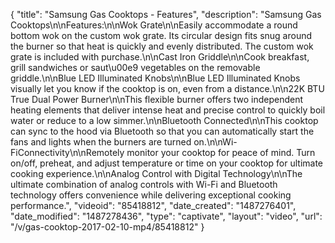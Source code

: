 {
    "title": "Samsung Gas Cooktops - Features",
    "description": "Samsung Gas Cooktops\n\nFeatures:\n\nWok Grate\n\nEasily accommodate a round bottom wok on the custom wok grate. Its circular design fits snug around the burner so that heat is quickly and evenly distributed. The custom wok grate is included with purchase.\n\nCast Iron Griddle\n\nCook breakfast, grill sandwiches or saut\u00e9 vegetables on the removable griddle.\n\nBlue LED Illuminated Knobs\n\nBlue LED Illuminated Knobs visually let you know if the cooktop is on, even from a distance.\n\n22K BTU True Dual Power Burner\n\nThis flexible burner offers two independent heating elements that deliver intense heat and precise control to quickly boil water or reduce to a low simmer.\n\nBluetooth Connected\n\nThis cooktop can sync to the hood via Bluetooth so that you can automatically start the fans and lights when the burners are turned on.\n\nWi-FiConnectivity\n\nRemotely monitor your cooktop for peace of mind. Turn on\/off, preheat, and adjust temperature or time on your cooktop for ultimate cooking experience.\n\nAnalog Control with Digital Technology\n\nThe ultimate combination of analog controls with Wi-Fi and Bluetooth technology offers convenience while delivering exceptional cooking performance.",
    "videoid": "85418812",
    "date_created": "1487276401",
    "date_modified": "1487278436",
    "type": "captivate",
    "layout": "video",
    "url": "\/v\/gas-cooktop-2017-02-10-mp4\/85418812"
}